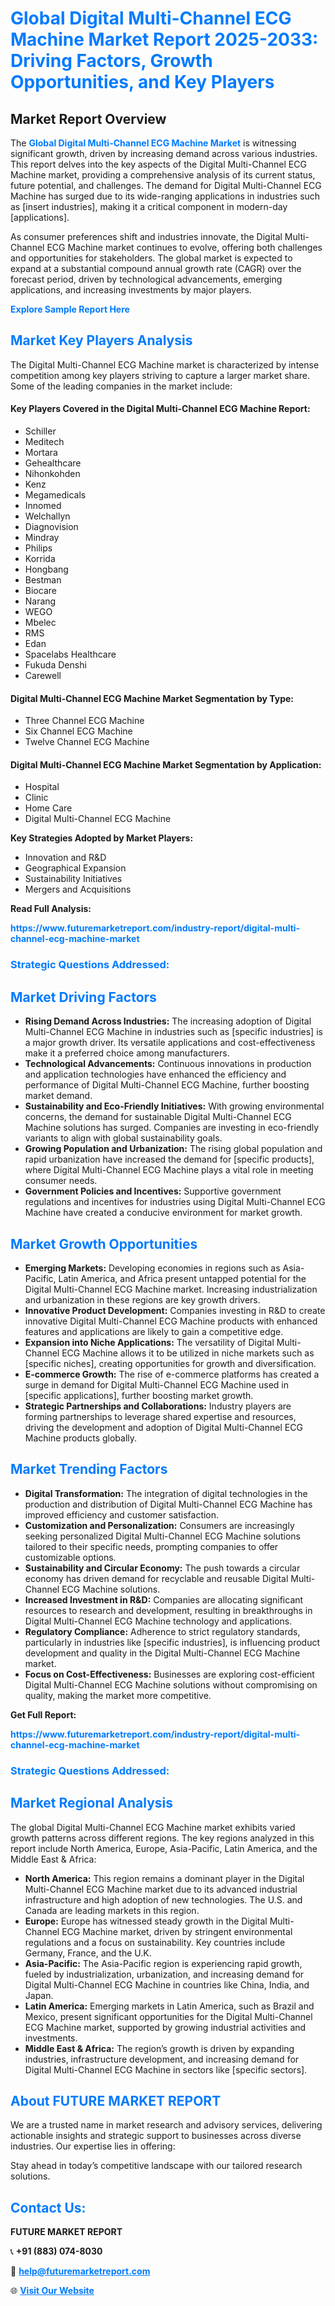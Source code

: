 <h1 style="color: #007BFF;">Global Digital Multi-Channel ECG Machine Market Report 2025-2033: Driving Factors, Growth Opportunities, and Key Players</h1>

<section id="overview">
<h2>Market Report Overview</h2>
<p>The <a href="https://www.futuremarketreport.com/industry-report/digital-multi-channel-ecg-machine-market" style="color: #007BFF; text-decoration: none;"><strong>Global Digital Multi-Channel ECG Machine Market</strong></a> is witnessing significant growth, driven by increasing demand across various industries. This report delves into the key aspects of the Digital Multi-Channel ECG Machine market, providing a comprehensive analysis of its current status, future potential, and challenges. The demand for Digital Multi-Channel ECG Machine has surged due to its wide-ranging applications in industries such as [insert industries], making it a critical component in modern-day [applications].</p>
<p>As consumer preferences shift and industries innovate, the Digital Multi-Channel ECG Machine market continues to evolve, offering both challenges and opportunities for stakeholders. The global market is expected to expand at a substantial compound annual growth rate (CAGR) over the forecast period, driven by technological advancements, emerging applications, and increasing investments by major players.</p>
</section>

<section id="overview">
<p><a href="https://www.futuremarketreport.com/request-sample/reportId=125014" style="color: #007BFF; text-decoration: none;"><strong>Explore Sample Report Here</strong></a></p>
</section>

<section id="key-players">
<h2 style="color: #007BFF;">Market Key Players Analysis</h2>
<p>The Digital Multi-Channel ECG Machine market is characterized by intense competition among key players striving to capture a larger market share. Some of the leading companies in the market include:</p>
<h4>Key Players Covered in the Digital Multi-Channel ECG Machine Report:</h4>
<ul><li>Schiller</li><li>Meditech</li><li>Mortara</li><li>Gehealthcare</li><li>Nihonkohden</li><li>Kenz</li><li>Megamedicals</li><li>Innomed</li><li>Welchallyn</li><li>Diagnovision</li><li>Mindray</li><li>Philips</li><li>Korrida</li><li>Hongbang</li><li>Bestman</li><li>Biocare</li><li>Narang</li><li>WEGO</li><li>Mbelec</li><li>RMS</li><li>Edan</li><li>Spacelabs Healthcare</li><li>Fukuda Denshi</li><li>Carewell</li></ul>
<h4>Digital Multi-Channel ECG Machine Market Segmentation by Type:</h4>
<ul><li>Three Channel ECG Machine</li><li>Six Channel ECG Machine</li><li>Twelve Channel ECG Machine</li></ul>

<h4>Digital Multi-Channel ECG Machine Market Segmentation by Application:</h4>
<ul><li>Hospital</li><li>Clinic</li><li>Home Care</li><li>Digital Multi-Channel ECG Machine</li></ul>
<p><strong>Key Strategies Adopted by Market Players:</strong></p>
<ul>
<li>Innovation and R&D</li>
<li>Geographical Expansion</li>
<li>Sustainability Initiatives</li>
<li>Mergers and Acquisitions</li>
</ul>
</section>

<section>
<p><strong>Read Full Analysis: </strong></p><a href="https://www.futuremarketreport.com/industry-report/digital-multi-channel-ecg-machine-market" style="color: #007BFF; text-decoration: none;"><strong>https://www.futuremarketreport.com/industry-report/digital-multi-channel-ecg-machine-market</strong></a>
<h3 style="color: #007BFF;">Strategic Questions Addressed:</h3>
</section>

<section id="driving-factors">
<h2 style="color: #007BFF;">Market Driving Factors</h2>
<ul>
<li><strong>Rising Demand Across Industries:</strong> The increasing adoption of Digital Multi-Channel ECG Machine in industries such as [specific industries] is a major growth driver. Its versatile applications and cost-effectiveness make it a preferred choice among manufacturers.</li>
<li><strong>Technological Advancements:</strong> Continuous innovations in production and application technologies have enhanced the efficiency and performance of Digital Multi-Channel ECG Machine, further boosting market demand.</li>
<li><strong>Sustainability and Eco-Friendly Initiatives:</strong> With growing environmental concerns, the demand for sustainable Digital Multi-Channel ECG Machine solutions has surged. Companies are investing in eco-friendly variants to align with global sustainability goals.</li>
<li><strong>Growing Population and Urbanization:</strong> The rising global population and rapid urbanization have increased the demand for [specific products], where Digital Multi-Channel ECG Machine plays a vital role in meeting consumer needs.</li>
<li><strong>Government Policies and Incentives:</strong> Supportive government regulations and incentives for industries using Digital Multi-Channel ECG Machine have created a conducive environment for market growth.</li>
</ul>
</section>

<section id="growth-opportunities">
<h2 style="color: #007BFF;">Market Growth Opportunities</h2>
<ul>
<li><strong>Emerging Markets:</strong> Developing economies in regions such as Asia-Pacific, Latin America, and Africa present untapped potential for the Digital Multi-Channel ECG Machine market. Increasing industrialization and urbanization in these regions are key growth drivers.</li>
<li><strong>Innovative Product Development:</strong> Companies investing in R&D to create innovative Digital Multi-Channel ECG Machine products with enhanced features and applications are likely to gain a competitive edge.</li>
<li><strong>Expansion into Niche Applications:</strong> The versatility of Digital Multi-Channel ECG Machine allows it to be utilized in niche markets such as [specific niches], creating opportunities for growth and diversification.</li>
<li><strong>E-commerce Growth:</strong> The rise of e-commerce platforms has created a surge in demand for Digital Multi-Channel ECG Machine used in [specific applications], further boosting market growth.</li>
<li><strong>Strategic Partnerships and Collaborations:</strong> Industry players are forming partnerships to leverage shared expertise and resources, driving the development and adoption of Digital Multi-Channel ECG Machine products globally.</li>
</ul>
</section>

<section id="trending-factors">
<h2 style="color: #007BFF;">Market Trending Factors</h2>
<ul>
<li><strong>Digital Transformation:</strong> The integration of digital technologies in the production and distribution of Digital Multi-Channel ECG Machine has improved efficiency and customer satisfaction.</li>
<li><strong>Customization and Personalization:</strong> Consumers are increasingly seeking personalized Digital Multi-Channel ECG Machine solutions tailored to their specific needs, prompting companies to offer customizable options.</li>
<li><strong>Sustainability and Circular Economy:</strong> The push towards a circular economy has driven demand for recyclable and reusable Digital Multi-Channel ECG Machine solutions.</li>
<li><strong>Increased Investment in R&D:</strong> Companies are allocating significant resources to research and development, resulting in breakthroughs in Digital Multi-Channel ECG Machine technology and applications.</li>
<li><strong>Regulatory Compliance:</strong> Adherence to strict regulatory standards, particularly in industries like [specific industries], is influencing product development and quality in the Digital Multi-Channel ECG Machine market.</li>
<li><strong>Focus on Cost-Effectiveness:</strong> Businesses are exploring cost-efficient Digital Multi-Channel ECG Machine solutions without compromising on quality, making the market more competitive.</li>
</ul>
</section>

<section>
<p><strong>Get Full Report: </strong></p><a href="https://www.futuremarketreport.com/industry-report/digital-multi-channel-ecg-machine-market" style="color: #007BFF; text-decoration: none;"><strong>https://www.futuremarketreport.com/industry-report/digital-multi-channel-ecg-machine-market</strong></a>
<h3 style="color: #007BFF;">Strategic Questions Addressed:</h3>
</section>


<section id="regional-analysis">
<h2 style="color: #007BFF;">Market Regional Analysis</h2>
<p>The global Digital Multi-Channel ECG Machine market exhibits varied growth patterns across different regions. The key regions analyzed in this report include North America, Europe, Asia-Pacific, Latin America, and the Middle East & Africa:</p>
<ul>
<li><strong>North America:</strong> This region remains a dominant player in the Digital Multi-Channel ECG Machine market due to its advanced industrial infrastructure and high adoption of new technologies. The U.S. and Canada are leading markets in this region.</li>
<li><strong>Europe:</strong> Europe has witnessed steady growth in the Digital Multi-Channel ECG Machine market, driven by stringent environmental regulations and a focus on sustainability. Key countries include Germany, France, and the U.K.</li>
<li><strong>Asia-Pacific:</strong> The Asia-Pacific region is experiencing rapid growth, fueled by industrialization, urbanization, and increasing demand for Digital Multi-Channel ECG Machine in countries like China, India, and Japan.</li>
<li><strong>Latin America:</strong> Emerging markets in Latin America, such as Brazil and Mexico, present significant opportunities for the Digital Multi-Channel ECG Machine market, supported by growing industrial activities and investments.</li>
<li><strong>Middle East & Africa:</strong> The region’s growth is driven by expanding industries, infrastructure development, and increasing demand for Digital Multi-Channel ECG Machine in sectors like [specific sectors].</li>
</ul>
</section>

<footer>
<h2 style="color: #007BFF;">About FUTURE MARKET REPORT</h2>
<p>We are a trusted name in market research and advisory services, delivering actionable insights and strategic support to businesses across diverse industries. Our expertise lies in offering:</p>

<p>Stay ahead in today’s competitive landscape with our tailored research solutions.</p>

<h2 style="color: #007BFF;">Contact Us:</h2>
<p><strong>FUTURE MARKET REPORT</strong></p>
<p>📞 <strong>+91 (883) 074-8030</strong></p>
<p>📧 <strong><a href="mailto:help@futuremarketreport.com" style="color: #007BFF;">help@futuremarketreport.com</a></strong></p>
<p>🌐 <strong><a href="https://www.futuremarketreport.com/" style="color: #007BFF;">Visit Our Website</a></strong></p>
</footer>